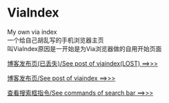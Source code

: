 # ViaIndex
My own via index      
一个给自己胡乱写的手机浏览器主页      
叫ViaIndex原因是一开始是为Via浏览器做的自用开始页面
      
[博客发布页(已丢失)/See post of viaindex(LOST) ==>>>](http://www.ckylin-mc.cn/tech/29-viaindexproj)      
      
[博客发布页/See post of viaindex ==>>>](http://blog.ckylin-mc.cn/2017/11/09/ViaIndex%E6%9B%B4%E6%96%B0-1-6/)      
      
[查看搜索框指令/See commands of search bar ==>>>](commands.md)      
